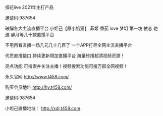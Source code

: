 探花live  2021年主打产品

邀请码:987654

破解各大主流直播平台 小妲己【原小奶猫】 菲姬 番茄 love 梦幻 第一坊 依恋 艳遇 醉月等几十款直播平台

不用再看直播一场几元几十几百了 一个APP打尽全网主流直播平台 

优质直播接口 持续更新增加直播平台 海量秒播超清视频资源！

亮点功能 可搜索并关注主播！视频搜索功能可搜万部全网视频！

永久官网 http://www.t458.com/

购买会员地址 http://hy.t458.com/

邀请码:987654















小妲己直播地址： http://xdj.t458.com



